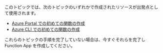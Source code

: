 このトピックでは、次のトピックのいずれかで作成されたリソースが出発点として使用されます。

+ [Azure Portal での初めての関数の作成](../articles/azure-functions/functions-create-first-azure-function.md)
+ [Azure CLI での初めての関数の作成](../articles/azure-functions/functions-create-first-azure-function-azure-cli.md)

これらのトピックの手順を完了していない場合は、今すぐそれらを完了し Function App を作成してください。